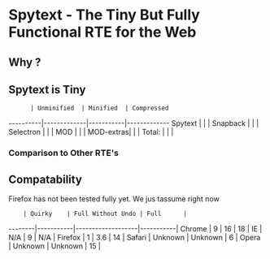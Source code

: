 # Spytext - The Tiny But Fully Functional RTE for the Web

## Why ?

## Spytext is Tiny

          | Unminified  | Minified  | Compressed
----------|-------------|-----------|-------------
Spytext   |             |           |
Snapback  |             |           |
Selectron |             |           |
MOD       |             |           |
MOD-extras|             |           |
Total:    |             |           |


### Comparison to Other RTE's

## Compatability

Firefox has not been tested fully yet. We jus tassume right now

        | Quirky    | Full Without Undo | Full      |
--------|-----------|-------------------|-----------|
Chrome  |         9 | 16                | 18        |
IE      |       N/A | 9                 | N/A       |
Firefox |         1 | 3.6               | 14        |
Safari  | Unknown   | Unknown           | 6         |
Opera   | Unknown   | Unknown           | 15        |



